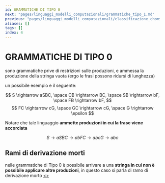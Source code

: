 ```yaml
---
id: GRAMMATICHE DI TIPO 0
next: "pages/linguaggi_modelli_computazionali/grammatiche_tipo_1.md"
previous: "pages/linguaggi_modelli_computazionali/classificazione_chomsky.md"
aliases: []
tags: []
index: 4
---
```

#  GRAMMATICHE DI TIPO 0

sono grammatiche prive di restrizioni sulle produzioni, e ammessa la produzione della stringa vuota (ergo le frasi possono ridursi di lunghezza)

un possibile esempio e il seguente:

$$
S \rightarrow aSBC, \space CB \rightarrow BC, \space SB \rightarrow bF, \space FB \rightarrow bF,
$$
$$
FC \rightarrow cG, \space GC \rightarrow cG, \space G \rightarrow \epsilon
$$

Notare che tale linguaggio **ammette produzioni in cui la frase viene accorciata**

$$
S \rightarrow aSBC\rightarrow abFC \rightarrow abcG \rightarrow abc
$$

## Rami di derivazione morti

nelle grammatiche di Tipo 0 è possibile arrivare a una **stringa in cui non è possibile applicare altre produzioni**, in questo caso si parla di ramo di derivazione morto
[<](pages/linguaggi_modelli_computazionali/classificazione_chomsky.md)[>](pages/linguaggi_modelli_computazionali/grammatiche_tipo_1.md)

